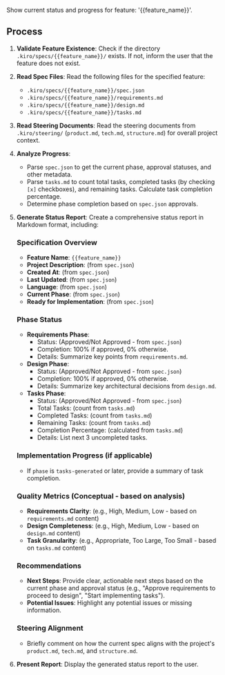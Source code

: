 Show current status and progress for feature: '{{feature_name}}'.

## Process

1.  **Validate Feature Existence**: Check if the directory `.kiro/specs/{{feature_name}}/` exists. If not, inform the user that the feature does not exist.
2.  **Read Spec Files**: Read the following files for the specified feature:
    - `.kiro/specs/{{feature_name}}/spec.json`
    - `.kiro/specs/{{feature_name}}/requirements.md`
    - `.kiro/specs/{{feature_name}}/design.md`
    - `.kiro/specs/{{feature_name}}/tasks.md`
3.  **Read Steering Documents**: Read the steering documents from `.kiro/steering/` (`product.md`, `tech.md`, `structure.md`) for overall project context.
4.  **Analyze Progress**: 
    - Parse `spec.json` to get the current phase, approval statuses, and other metadata.
    - Parse `tasks.md` to count total tasks, completed tasks (by checking `[x]` checkboxes), and remaining tasks. Calculate task completion percentage.
    - Determine phase completion based on `spec.json` approvals.
5.  **Generate Status Report**: Create a comprehensive status report in Markdown format, including:

    ### Specification Overview
    - **Feature Name**: `{{feature_name}}`
    - **Project Description**: (from `spec.json`)
    - **Created At**: (from `spec.json`)
    - **Last Updated**: (from `spec.json`)
    - **Language**: (from `spec.json`)
    - **Current Phase**: (from `spec.json`)
    - **Ready for Implementation**: (from `spec.json`)

    ### Phase Status
    - **Requirements Phase**:
        - Status: (Approved/Not Approved - from `spec.json`)
        - Completion: 100% if approved, 0% otherwise.
        - Details: Summarize key points from `requirements.md`.
    - **Design Phase**:
        - Status: (Approved/Not Approved - from `spec.json`)
        - Completion: 100% if approved, 0% otherwise.
        - Details: Summarize key architectural decisions from `design.md`.
    - **Tasks Phase**:
        - Status: (Approved/Not Approved - from `spec.json`)
        - Total Tasks: (count from `tasks.md`)
        - Completed Tasks: (count from `tasks.md`)
        - Remaining Tasks: (count from `tasks.md`)
        - Completion Percentage: (calculated from `tasks.md`)
        - Details: List next 3 uncompleted tasks.

    ### Implementation Progress (if applicable)
    - If `phase` is `tasks-generated` or later, provide a summary of task completion.

    ### Quality Metrics (Conceptual - based on analysis)
    - **Requirements Clarity**: (e.g., High, Medium, Low - based on `requirements.md` content)
    - **Design Completeness**: (e.g., High, Medium, Low - based on `design.md` content)
    - **Task Granularity**: (e.g., Appropriate, Too Large, Too Small - based on `tasks.md` content)

    ### Recommendations
    - **Next Steps**: Provide clear, actionable next steps based on the current phase and approval status (e.g., "Approve requirements to proceed to design", "Start implementing tasks").
    - **Potential Issues**: Highlight any potential issues or missing information.

    ### Steering Alignment
    - Briefly comment on how the current spec aligns with the project's `product.md`, `tech.md`, and `structure.md`.

6.  **Present Report**: Display the generated status report to the user.